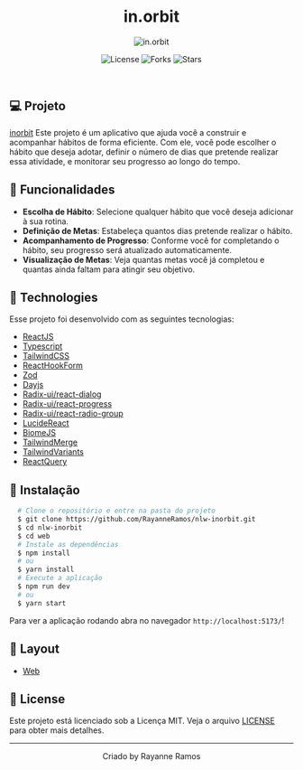 <h1 align='center'>in.orbit</h1>

<p align='center'>
  <img src='https://github.com/user-attachments/assets/1db9489e-d9b7-4f98-a139-ffea3dcd8712' alt='in.orbit' />
</p>

<p  align='center'>
  <img src='https://img.shields.io/badge/license-MIT-%23835afd' alt='License' />
  <img src='https://img.shields.io/badge/forks-MIT-%23835afd' alt='Forks' />
  <img src='https://img.shields.io/badge/stars-MIT-%23835afd' alt='Stars' />
</p>

<br>

## 💻 Projeto

[inorbit](https://nlw-inorbit-ky6sa7qtr-rayanneramos-projects.vercel.app/) Este projeto é um aplicativo que ajuda você a construir e acompanhar hábitos de forma eficiente. Com ele, você pode escolher o hábito que deseja adotar, definir o número de dias que pretende realizar essa atividade, e monitorar seu progresso ao longo do tempo.

## 🔧 Funcionalidades

* <strong>Escolha de Hábito</strong>: Selecione qualquer hábito que você deseja adicionar à sua rotina.
* <strong>Definição de Metas</strong>: Estabeleça quantos dias pretende realizar o hábito.
* <strong>Acompanhamento de Progresso</strong>: Conforme você for completando o hábito, seu progresso será atualizado automaticamente.
* <strong>Visualização de Metas</strong>: Veja quantas metas você já completou e quantas ainda faltam para atingir seu objetivo.

## 🧪 Technologies

Esse projeto foi desenvolvido com as seguintes tecnologias:

- [ReactJS](https://react.dev/)
- [Typescript](https://www.typescriptlang.org/)
- [TailwindCSS](https://tailwindcss.com/)
- [ReactHookForm](https://react-hook-form.com/)
- [Zod](https://zod.dev/)
- [Dayjs](https://day.js.org/)
- [Radix-ui/react-dialog](https://www.radix-ui.com/primitives/docs/components/dialog)
- [Radix-ui/react-progress](https://www.radix-ui.com/primitives/docs/components/progress)
- [Radix-ui/react-radio-group](https://www.radix-ui.com/primitives/docs/components/radio-group)
- [LucideReact](https://lucide.dev/guide/packages/lucide-react)
- [BiomeJS](https://biomejs.dev/pt-br/)
- [TailwindMerge](https://www.npmjs.com/package/tailwind-merge)
- [TailwindVariants](https://www.tailwind-variants.org/)
- [ReactQuery](https://tanstack.com/query/latest/docs/framework/react/overview)

## 🚀 Instalação

```bash
  # Clone o repositório e entre na pasta do projeto
  $ git clone https://github.com/RayanneRamos/nlw-inorbit.git
  $ cd nlw-inorbit
  $ cd web
  # Instale as dependências
  $ npm install
  # ou
  $ yarn install
  # Execute a aplicação
  $ npm run dev
  # ou
  $ yarn start
```

Para ver a aplicação rodando abra no navegador `http://localhost:5173/`!

## 🔖 Layout

- [Web](https://www.figma.com/design/KyTQ8TN4r72GET45yfBixs/NLW-Pocket-JS-%E2%80%A2-in.orbit-(Community)?node-id=2001-337&t=S7QDugNsfTuYbQCX-1)

## 📝 License

Este projeto está licenciado sob a Licença MIT. Veja o arquivo [LICENSE](LICENSE) para obter mais detalhes.

---

<p align='center'>Criado by Rayanne Ramos</p>
